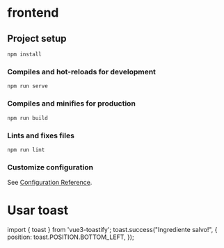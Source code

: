 # frontend

## Project setup
```
npm install
```

### Compiles and hot-reloads for development
```
npm run serve
```

### Compiles and minifies for production
```
npm run build
```

### Lints and fixes files
```
npm run lint
```

### Customize configuration
See [Configuration Reference](https://cli.vuejs.org/config/).


# Usar toast
import { toast } from 'vue3-toastify';
toast.success("Ingrediente salvo!", {
      position: toast.POSITION.BOTTOM_LEFT,
});

